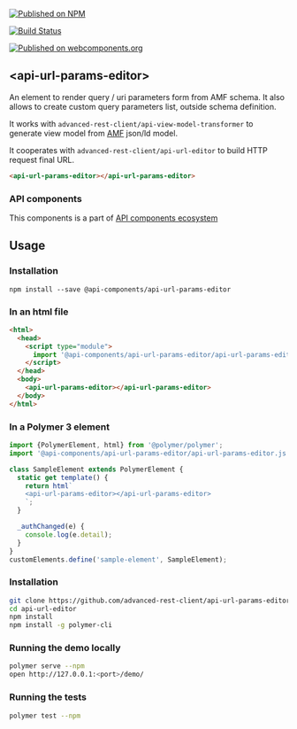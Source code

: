 [![Published on NPM](https://img.shields.io/npm/v/@api-components/api-url-params-editor.svg)](https://www.npmjs.com/package/@api-components/api-url-params-editor)

[![Build Status](https://travis-ci.org/advanced-rest-client/api-url-params-editor.svg?branch=stage)](https://travis-ci.org/advanced-rest-client/api-url-params-editor)

[![Published on webcomponents.org](https://img.shields.io/badge/webcomponents.org-published-blue.svg)](https://www.webcomponents.org/element/advanced-rest-client/api-url-params-editor)

## &lt;api-url-params-editor&gt;

An element to render query / uri parameters form from AMF schema.
It also allows to create custom query parameters list, outside schema definition.

It works with `advanced-rest-client/api-view-model-transformer` to generate
view model from [AMF](https://github.com/mulesoft/amf) json/ld model.

It cooperates with `advanced-rest-client/api-url-editor` to build
HTTP request final URL.


```html
<api-url-params-editor></api-url-params-editor>
```

### API components

This components is a part of [API components ecosystem](https://elements.advancedrestclient.com/)

## Usage

### Installation
```
npm install --save @api-components/api-url-params-editor
```

### In an html file

```html
<html>
  <head>
    <script type="module">
      import '@api-components/api-url-params-editor/api-url-params-editor.js';
    </script>
  </head>
  <body>
    <api-url-params-editor></api-url-params-editor>
  </body>
</html>
```

### In a Polymer 3 element

```js
import {PolymerElement, html} from '@polymer/polymer';
import '@api-components/api-url-params-editor/api-url-params-editor.js';

class SampleElement extends PolymerElement {
  static get template() {
    return html`
    <api-url-params-editor></api-url-params-editor>
    `;
  }

  _authChanged(e) {
    console.log(e.detail);
  }
}
customElements.define('sample-element', SampleElement);
```

### Installation

```sh
git clone https://github.com/advanced-rest-client/api-url-params-editor
cd api-url-editor
npm install
npm install -g polymer-cli
```

### Running the demo locally

```sh
polymer serve --npm
open http://127.0.0.1:<port>/demo/
```

### Running the tests
```sh
polymer test --npm
```
